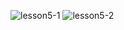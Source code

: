![lesson5-1](https://user-images.githubusercontent.com/76208848/181514068-921a3dd6-a0e5-4a9b-aae3-dfe9bcfef93e.png)
![lesson5-2](https://user-images.githubusercontent.com/76208848/181514100-1af295da-68f1-48f2-9ad4-bc0b4d8413b2.png)
